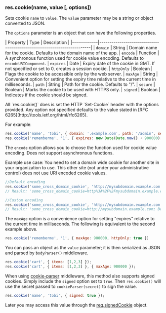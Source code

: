 <h3 id='res.cookie'>res.cookie(name, value [, options])</h3>

Sets cookie `name` to `value`.  The `value` parameter may be a string or object converted to JSON.

The `options` parameter is an object that can have the following properties.

| Property    | Type |  Description                                                             |
|-------------|-------------------------------------------------------------------------|
| `domain`    | String | Domain name for the cookie. Defaults to the domain name of the app.
| `encode`    | Function | A synchronous function used for cookie value encoding. Defaults to `encodeURIComponent`.
| `expires`   | Date | Expiry date of the cookie in GMT. If not specified or set to 0, creates a session cookie.
| `httpOnly`  | Boolean | Flags the cookie to be accessible only by the web server.
| `maxAge`    | String | Convenient option for setting the expiry time relative to the current time in milliseconds.
| `path`      | String | Path for the cookie. Defaults to "/".
| `secure`    | Boolean | Marks the cookie to be used with HTTPS only.
| `signed`    | Boolean | Indicates if the cookie should be signed.

<div class="doc-box doc-notice" markdown="1">
All `res.cookie()` does is set the HTTP `Set-Cookie` header with the options provided.
Any option not specified defaults to the value stated in [RFC 6265](http://tools.ietf.org/html/rfc6265).
</div>

For example:

~~~js
res.cookie('name', 'tobi', { domain: '.example.com', path: '/admin', secure: true });
res.cookie('rememberme', '1', { expires: new Date(Date.now() + 900000), httpOnly: true });
~~~

The `encode` option allows you to choose the function used for cookie value encoding.
Does not support asynchronous functions.

Example use case: You need to set a domain wide cookie for another site in your organization to use. 
This other site (not under your administrative control) does not use URI encoded cookie values.

~~~js
//Default encoding
res.cookie('some_cross_domain_cookie', 'http://mysubdomain.example.com',{domain:'example.com'});  
// Result: 'some_cross_domain_cookie=http%3A%2F%2Fmysubdomain.example.com; Domain=example.com; Path=/'

//Custom encoding
res.cookie('some_cross_domain_cookie', 'http://mysubdomain.example.com',{domain:'example.com', encode: String});  
// Result: 'some_cross_domain_cookie=http://mysubdomain.example.com; Domain=example.com; Path=/;'
~~~

The `maxAge` option is a convenience option for setting "expires" relative to the current time in milliseconds.
The following is equivalent to the second example above.

~~~js
res.cookie('rememberme', '1', { maxAge: 900000, httpOnly: true })
~~~

You can pass an object as the `value` parameter; it is then serialized as JSON and parsed by `bodyParser()` middleware.

~~~js
res.cookie('cart', { items: [1,2,3] });
res.cookie('cart', { items: [1,2,3] }, { maxAge: 900000 });
~~~

When using [cookie-parser](https://www.npmjs.com/package/cookie-parser) middleware, this method also
supports signed cookies. Simply include the `signed` option set to `true`.
Then `res.cookie()` will use the secret passed to `cookieParser(secret)` to sign the value.

~~~js
res.cookie('name', 'tobi', { signed: true });
~~~

Later you may access this value through the [req.signedCookie](#req.signedCookies) object.
